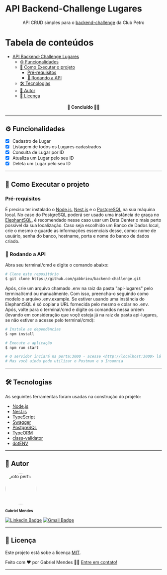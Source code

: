 # API Backend-Challenge Lugares
<p align="center">
  API CRUD simples para o <a href= "https://github.com/ClubPetro/backend-challenge">backend-challenge</a> da Club Petro
</p>

Tabela de conteúdos
=================
- [API Backend-Challenge Lugares](#api-backend-challenge-lugares)
  * [⚙️ Funcionalidades](#---funcionalidades)
  * [🚀 Como Executar o projeto](#---como-executar-o-projeto)
    + [Pré-requisitos](#pré-requisitos)
    + [🎲 Rodando a API](#---rodando-a-api)
  * [🛠 Tecnologias](#---tecnologias)
  * [👦 Autor](#---autor)
  * [📝 Licença](#---licença)

<h4 align="center"> 
  🚧 Concluído 🚀🚧
</h4>

---

## ⚙️ Funcionalidades

- [x] Cadastro de Lugar
- [x] Listagem de todos os Lugares cadastrados
- [x] Consulta de Lugar por ID
- [x] Atualiza um Lugar pelo seu ID
- [x] Deleta um Lugar pelo seu ID

---

## 🚀 Como Executar o projeto

### Pré-requisitos

É preciso ter instalado o [Node.js](https://nodejs.org/en/), [Nest.js](https://nestjs.com/) e o [PostgreSQL](https://www.postgresql.org/) na sua máquina local. No caso do PostgreSQL poderá ser usado uma instância de graça no [ElephantSQL](https://www.elephantsql.com/), é recomendado nesse caso usar um Data Center o mais perto possível da sua localização. Caso seja escolhido um Banco de Dados local, crie o mesmo e guarde as informações essenciais desse, como: nome de usuário, senha do banco, hostname, porta e nome do banco de dados criado.

### 🎲 Rodando a API

Abra seu terminal/cmd e digite o comando abaixo:
```bash
# Clone este repositório
$ git clone https://github.com/gabbrieu/backend-challenge.git
```

Após, crie um arquivo chamado .env na raiz da pasta "api-lugares" pelo terminal/cmd ou manualmente. Com isso, preencha-o seguindo como modelo o arquivo .env.example. Se estiver usando uma instância do ElephantSQL é só copiar a URL fornecida pelo mesmo e colar no .env. Após, volte para o terminal/cmd e digite os comandos nessa ordem (levando em consideração que voçê esteja já na raiz da pasta api-lugares, se não estiver a acesse pelo terminal/cmd):

```bash
# Instale as dependências
$ npm install

# Execute a aplicação
$ npm run start

# O servidor inciará na porta:3000 - acesse <http://localhost:3000> lá terá a API toda documentada e pronta pra uso com o próprio Swagger (recomendado).
# Mas você ainda pode utilizar o Postman e o Insomnia
```
---

## 🛠 Tecnologias

As seguintes ferramentas foram usadas na construção do projeto:

- [Node.js](https://nodejs.org/en/)
- [Nest.js](https://nestjs.com/)
- [TypeScript](https://www.typescriptlang.org/)
- [Swagger](https://swagger.io/)
- [PostgreSQL](https://www.postgresql.org/)
- [TypeORM](https://typeorm.io/)
- [class-validator](https://github.com/typestack/class-validator)
- [dotENV](https://github.com/motdotla/dotenv)

---

## 👦 Autor

<img style="border-radius: 50%;" src="https://avatars3.githubusercontent.com/u/73564749?s=460&u=dca37f3c329fbfd9342f541e37629f9c2747afd6&v=4" width="100px;" alt="foto perfil"/>

<sub><b>Gabriel Mendes</b></sub>

[![Linkedin Badge](https://img.shields.io/badge/-Gabriel-blue?style=flat-square&logo=Linkedin&logoColor=white&link=https://www.linkedin.com/in/gabbrieu/)](https://www.linkedin.com/in/gabbrieu/) [![Gmail Badge](https://img.shields.io/badge/-gabrielhmendes@gmail.com-c14438?style=flat-square&logo=Gmail&logoColor=white&link=mailto:gabrielhmendes@gmail.com)](mailto:gabrielhmendes@gmail.com)

---

## 📝 Licença

Este projeto está sobe a licença [MIT](../LICENSE).

Feito com ❤️ por Gabriel Mendes 👋🏽 [Entre em contato!](https://www.linkedin.com/in/gabbrieu/)

---
